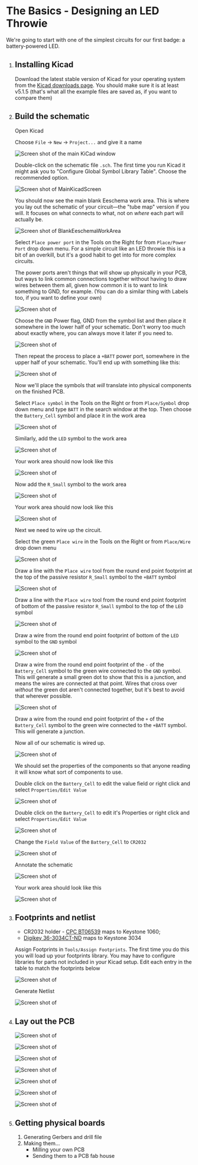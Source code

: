 # The Basics - Designing an LED Throwie

We're going to start with one of the simplest circuits for our first badge: a battery-powered LED.

1. ## Installing Kicad

   Download the latest stable version of Kicad for your operating system from the [Kicad downloads page](http://kicad-pcb.org/download/).  You should make sure it is at least v5.1.5 (that's what all the example files are saved as, if you want to compare them)

1. ## Build the schematic

   Open Kicad

   Choose `File` -> `New` -> `Project...` and give it a name

   ![Screen shot of the main KiCad window](screenshots/MainKicadScreen.png)

   Double-click on the schematic file `.sch`.  The first time you run Kicad it might ask you to "Configure Global Symbol Library Table".  Choose the recommended option.

   ![Screen shot of MainKicadScreen](screenshots/MainKicadScreen.png)

   You should now see the main blank Eeschema work area.  This is where you lay out the schematic of your circuit&mdash;the "tube map" version if you will.  It focuses on what connects to what, not on *where* each part will actually be.

   ![Screen shot of BlankEeschemaWorkArea](screenshots/BlankEeschemaWorkArea.png)

   Select `Place power port` in the Tools on the Right for from `Place/Power Port` drop down menu.  For a simple circuit like an LED throwie this is a bit of an overkill, but it's a good habit to get into for more complex circuits.

   The power ports aren't things that will show up physically in your PCB, but ways to link common connections together without having to draw wires between them all, given how common it is to want to link something to GND, for example.  (You can do a similar thing with Labels too, if you want to define your own)

   ![Screen shot of ](screenshots/Screenshot%20from%202019-05-12%2016-03-44.png)

   Choose the `GND` Power flag, GND from the symbol list and then place it somewhere in the lower half of your schematic.  Don't worry too much about exactly where, you can always move it later if you need to.

   ![Screen shot of ](screenshots/Screenshot%20from%202019-05-12%2016-04-20.png)

   Then repeat the process to place a `+BATT` power port, somewhere in the upper half of your schematic.  You'll end up with something like this:

   ![Screen shot of ](screenshots/Screenshot%20from%202019-05-12%2016-09-28.png)

   Now we'll place the symbols that *will* translate into physical components on the finished PCB.

   Select `Place symbol` in the Tools on the Right or from `Place/Symbol` drop down menu and type `BATT` in the search window at the top.  Then choose the `Battery_Cell` symbol and place it in the work area

   ![Screen shot of ](screenshots/Screenshot%20from%202019-05-12%2016-10-09.png)

   Similarly, add the `LED` symbol to the work area

   ![Screen shot of ](screenshots/Screenshot%20from%202019-05-12%2016-10-43.png)

   Your work area should now look like this

   ![Screen shot of ](screenshots/Screenshot%20from%202019-05-12%2016-11-25.png)

   Now add the `R_Small` symbol to the work area

   ![Screen shot of ](screenshots/Screenshot%20from%202019-05-12%2016-11-48.png)

   Your work area should now look like this

   ![Screen shot of ](screenshots/Screenshot%20from%202019-05-12%2016-12-23.png)

   Next we need to wire up the circuit.

   Select the green `Place wire` in the Tools on the Right or from `Place/Wire` drop down menu

   ![Screen shot of ](screenshots/Screenshot%20from%202019-05-12%2016-12-34.png)

   Draw a line with the `Place wire` tool from the round end point footprint at the top of the passive resistor `R_Small` symbol to the `+BATT` symbol

   ![Screen shot of ](screenshots/Screenshot%20from%202019-05-12%2016-12-48.png)

   Draw a line with the `Place wire` tool from the round end point footprint of bottom of the passive resistor `R_Small` symbol to the top of the `LED` symbol

   ![Screen shot of ](screenshots/Screenshot%20from%202019-05-12%2016-12-56.png)

   Draw a wire from the round end point footprint of bottom of the `LED` symbol to the `GND` symbol

   ![Screen shot of ](screenshots/Screenshot%20from%202019-05-12%2016-13-14.png)

   Draw a wire from the round end point footprint of the `-` of the `Battery_Cell` symbol to the green wire connected to the `GND` symbol. This will generate a small green dot to show that this is a junction, and means the wires are connected at that point.  Wires that cross over *without* the green dot aren't connected together, but it's best to avoid that wherever possible.

   ![Screen shot of ](screenshots/Screenshot%20from%202019-05-12%2016-13-21.png)

   Draw a wire from the round end point footprint of the `+` of the `Battery_Cell` symbol to the green wire connected to the `+BATT` symbol. This will generate a junction.

   Now all of our schematic is wired up.

   ![Screen shot of ](screenshots/Screenshot%20from%202019-05-12%2016-13-42.png)

   We should set the properties of the components so that anyone reading it will know what sort of components to use.

   Double click on the `Battery_Cell` to edit the value field or right click and select `Properties/Edit Value`

   ![Screen shot of ](screenshots/Screenshot%20from%202019-05-12%2016-30-40.png)

   Double click on the `Battery_Cell` to edit it's Properties or right click and select `Properties/Edit Value`

   ![Screen shot of ](screenshots/Screenshot%20from%202019-05-12%2016-35-15.png)

   Change the `Field Value` of the `Battery_Cell` to `CR2032`  

   ![Screen shot of ](screenshots/Screenshot%20from%202019-05-12%2016-36-40.png)

   Annotate the schematic

   ![Screen shot of ](screenshots/Screenshot%20from%202019-05-12%2016-41-49.png)

   Your work area should look like this

   ![Screen shot of ](screenshots/Screenshot%20from%202019-05-12%2016-41-56.png)

1. ## Footprints and netlist

   * CR2032 holder - [CPC BT06539](https://cpc.farnell.com/pro-power/pp002088/battery-holder-coin-cell-cr2032/dp/BT06539) maps to Keystone 1060; 
   * [Digikey 36-3034CT-ND](https://www.digikey.co.uk/product-detail/en/keystone-electronics/3034TR/36-3034CT-ND/4833649) maps to Keystone 3034

   Assign Footprints in `Tools/Assign Footprints`. The first time you do this you will load up your footprints library. You may have to configure libraries for parts not included in your Kicad setup. Edit each entry in the table to match the footprints below

   ![Screen shot of ](screenshots/Screenshot%20from%202019-05-12%2019-00-27.png)

   Generate Netlist

   ![Screen shot of ](screenshots/Screenshot%20from%202019-05-12%2019-00-48.png)

1. ## Lay out the PCB


   ![Screen shot of ](screenshots/Screenshot%20from%202019-05-12%2021-05-19.png)



   ![Screen shot of ](screenshots/Screenshot%20from%202019-05-12%2021-05-25.png)



   ![Screen shot of ](screenshots/Screenshot%20from%202019-05-12%2021-05-48.png)



   ![Screen shot of ](screenshots/Screenshot%20from%202019-05-12%2021-06-03.png)



   ![Screen shot of ](screenshots/Screenshot%20from%202019-05-12%2021-06-14.png)



   ![Screen shot of ](screenshots/Screenshot%20from%202019-05-12%2021-06-20.png)



   ![Screen shot of ](screenshots/Screenshot%20from%202019-05-12%2021-06-31.png)

1. ## Getting physical boards

   1. Generating Gerbers and drill file
   1. Making them...
      * Milling your own PCB
      * Sending them to a PCB fab house

